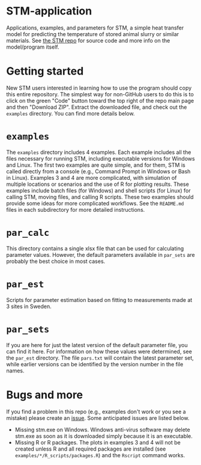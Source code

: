 # STM-application
Applications, examples, and parameters for STM, a simple heat transfer model for predicting the temperature of stored animal slurry or similar materials.
See [the STM repo](https://github.com/sashahafner/STM) for source code and more info on the model/program itself.

# Getting started
New STM users interested in learning how to use the program should copy this entire repository.
The simplest way for non-GitHub users to do this is to click on the green "Code" button toward the top right of the repo main page and then "Download ZIP".
Extract the downloaded file, and check out the `examples` directory.
You can find more details below.

# `examples`
The `examples` directory includes 4 examples.
Each example includes all the files necessary for running STM, including executable versions for Windows and Linux.
The first two examples are quite simple, and for them, STM is called directly from a console (e.g., Command Prompt in Windows or Bash in Linux).
Examples 3 and 4 are more complicated, with simulation of multiple locations or scenarios and the use of R for plotting results. 
These examples include batch files (for Windows) and shell scripts (for Linux) for calling STM, moving files, and calling R scripts.
These two examples should provide some ideas for more complicated workflows.
See the `README.md` files in each subdirectory for more detailed instructions.

# `par_calc`
This directory contains a single xlsx file that can be used for calculating parameter values.
However, the default parameters available in `par_sets` are probably the best choice in most cases.

# `par_est`
Scripts for parameter estimation based on fitting to measurements made at 3 sites in Sweden.

# `par_sets`
If you are here for just the latest version of the default parameter file, you can find it here.
For information on how these values were determined, see the `par_est` directory.
The file `pars.txt` will contain the latest parameter set, while earlier versions can be identified by the version number in the file names.

# Bugs and more
If you find a problem in this repo (e.g., examples don't work or you see a mistake) please create an [issue](https://github.com/sashahafner/STM-applications/issues).
Some anticipated issues are listed below.

* Missing stm.exe on Windows. Windows anti-virus software may delete stm.exe as soon as it is downloaded simply because it is an executable. 
* Missing R or R packages. The plots in examples 3 and 4 will not be created unless R and all required packages are installed (see `examples/*/R_scripts/packages.R`) and the `Rscript` command works.
